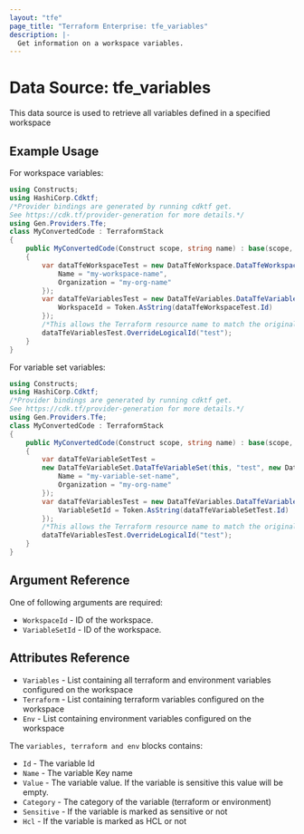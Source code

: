 ```yaml
---
layout: "tfe"
page_title: "Terraform Enterprise: tfe_variables"
description: |-
  Get information on a workspace variables.
---
```


# Data Source: tfe_variables

This data source is used to retrieve all variables defined in a specified workspace

## Example Usage

For workspace variables:

```csharp
using Constructs;
using HashiCorp.Cdktf;
/*Provider bindings are generated by running cdktf get.
See https://cdk.tf/provider-generation for more details.*/
using Gen.Providers.Tfe;
class MyConvertedCode : TerraformStack
{
    public MyConvertedCode(Construct scope, string name) : base(scope, name)
    {
        var dataTfeWorkspaceTest = new DataTfeWorkspace.DataTfeWorkspace(this, "test", new DataTfeWorkspaceConfig {
            Name = "my-workspace-name",
            Organization = "my-org-name"
        });
        var dataTfeVariablesTest = new DataTfeVariables.DataTfeVariables(this, "test_1", new DataTfeVariablesConfig {
            WorkspaceId = Token.AsString(dataTfeWorkspaceTest.Id)
        });
        /*This allows the Terraform resource name to match the original name. You can remove the call if you don't need them to match.*/
        dataTfeVariablesTest.OverrideLogicalId("test");
    }
}
```

For variable set variables:

```csharp
using Constructs;
using HashiCorp.Cdktf;
/*Provider bindings are generated by running cdktf get.
See https://cdk.tf/provider-generation for more details.*/
using Gen.Providers.Tfe;
class MyConvertedCode : TerraformStack
{
    public MyConvertedCode(Construct scope, string name) : base(scope, name)
    {
        var dataTfeVariableSetTest =
        new DataTfeVariableSet.DataTfeVariableSet(this, "test", new DataTfeVariableSetConfig {
            Name = "my-variable-set-name",
            Organization = "my-org-name"
        });
        var dataTfeVariablesTest = new DataTfeVariables.DataTfeVariables(this, "test_1", new DataTfeVariablesConfig {
            VariableSetId = Token.AsString(dataTfeVariableSetTest.Id)
        });
        /*This allows the Terraform resource name to match the original name. You can remove the call if you don't need them to match.*/
        dataTfeVariablesTest.OverrideLogicalId("test");
    }
}
```

## Argument Reference

One of following arguments are required:

* `WorkspaceId` - ID of the workspace.
* `VariableSetId` - ID of the workspace.

## Attributes Reference

* `Variables` - List containing all terraform and environment variables configured on the workspace
* `Terraform` - List containing terraform variables configured on the workspace
* `Env` - List containing environment variables configured on the workspace

The `variables, terraform and env` blocks contains:

* `Id` - The variable Id
* `Name` - The variable Key name
* `Value` -  The variable value. If the variable is sensitive this value will be empty.
* `Category` -  The category of the variable (terraform or environment)
* `Sensitive` - If the variable is marked as sensitive or not
* `Hcl` - If the variable is marked as HCL or not

<!-- cache-key: cdktf-0.17.0-pre.15 input-635190fbcaed3640f0f12f181a3eae6abefebcbcad7f5806bfb392bb4097eaef -->